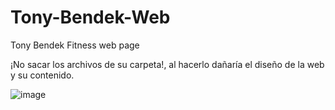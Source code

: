 # Tony-Bendek-Web
Tony Bendek Fitness web page 


¡No sacar los archivos de su carpeta!, al hacerlo dañaría el diseño de la web y su contenido.


![image](https://user-images.githubusercontent.com/85887616/190867507-87e2edb6-fb80-4415-abc4-a5d3f1d6be8d.png)
